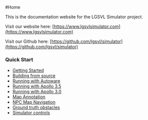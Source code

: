 #Home

This is the documentation website for the LGSVL Simulator project.

Visit our website here: [https://www.lgsvlsimulator.com](https://www.lgsvlsimulator.com)

Visit our Github here: [https://github.com/lgsvl/simulator](https://github.com/lgsvl/simulator)


### Quick Start

* [Getting Started](getting-started.md)
* [Building from source](build-instructions.md)
* [Running with Autoware](autoware-instructions.md)
* [Running with Apollo 3.5](apollo3-5-instructions.md)
* [Running with Apollo 3.0](apollo-instructions.md)
* [Map Annotation](map-annotation.md)
* [NPC Map Navigation](npc-map-navigation.md)
* [Ground truth obstacles](perception-ground-truth.md)
* [Simulator controls](keyboard-shortcuts.md)

